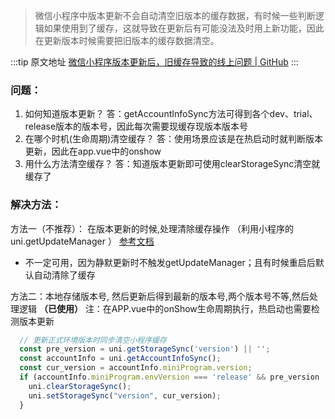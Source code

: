 > 微信小程序中版本更新不会自动清空旧版本的缓存数据，有时候一些判断逻辑如果使用到了缓存，这就导致在更新后有可能没法及时用上新功能，因此在更新版本时候需要把旧版本的缓存数据清空。

  :::tip 原文地址
  [微信小程序版本更新后，旧缓存导致的线上问题 | GitHub](https://github.com/jynba/jynba.github.io/issues/50)
  :::
  
### 问题：
1. 如何知道版本更新？  答：getAccountInfoSync方法可得到各个dev、trial、release版本的版本号，因此每次需要现缓存现版本版本号
2. 在哪个时机(生命周期)清空缓存？ 答：使用场景应该是在热启动时就判断版本更新，因此在app.vue中的onshow
3. 用什么方法清空缓存？ 答：知道版本更新即可使用clearStorageSync清空就缓存了
### 解决方法：
方法一（不推荐）： 在版本更新的时候,处理清除缓存操作 （利用小程序的 uni.getUpdateManager ）
[参考文档](https://developers.weixin.qq.com/miniprogram/dev/api/base/update/wx.getUpdateManager.html)
* 不一定可用，因为静默更新时不触发getUpdateManager；且有时候重启后默认自动清除了缓存

方法二：本地存储版本号, 然后更新后得到最新的版本号,两个版本号不等,然后处理逻辑  **（已使用）**
注：在APP.vue中的onShow生命周期执行，热启动也需要检测版本更新
```js
  // 更新正式环境版本时同步清空小程序缓存
  const pre_version = uni.getStorageSync('version') || '';
  const accountInfo = uni.getAccountInfoSync();
  const cur_version = accountInfo.miniProgram.version;
  if (accountInfo.miniProgram.envVersion === 'release' && pre_version !== cur_version) {
    uni.clearStorageSync();
    uni.setStorageSync("version", cur_version);
  }
```


